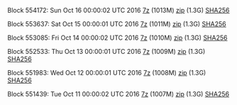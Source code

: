 Block 554172: Sun Oct 16 00:00:02 UTC 2016 [7z](https://transfer.sh/YEDyg/bootstrap.dat.20161016.7z) (1013M) [zip](https://transfer.sh/146Ita/bootstrap.dat.20161016.zip) (1.3G) [SHA256](https://transfer.sh/Q6RHA/sha256.txt)

Block 553637: Sat Oct 15 00:00:01 UTC 2016 [7z](https://transfer.sh/Ka4vA/bootstrap.dat.20161015.7z) (1011M) [zip](https://transfer.sh/tW40h/bootstrap.dat.20161015.zip) (1.3G) [SHA256](https://transfer.sh/ekKFN/sha256.txt)

Block 553085: Fri Oct 14 00:00:02 UTC 2016 [7z](https://transfer.sh/kKiXr/bootstrap.dat.20161014.7z) (1010M) [zip](https://transfer.sh/K3xgW/bootstrap.dat.20161014.zip) (1.3G) [SHA256](https://transfer.sh/sBbD2/sha256.txt)

Block 552533: Thu Oct 13 00:00:01 UTC 2016 [7z](https://transfer.sh/11uRB3/bootstrap.dat.20161013.7z) (1009M) [zip](https://transfer.sh/xr9TQ/bootstrap.dat.20161013.zip) (1.3G) [SHA256](https://transfer.sh/t0KAt/sha256.txt)

Block 551983: Wed Oct 12 00:00:01 UTC 2016 [7z](https://transfer.sh/Zclby/bootstrap.dat.20161012.7z) (1008M) [zip](https://transfer.sh/z38cz/bootstrap.dat.20161012.zip) (1.3G) [SHA256](https://transfer.sh/1Vvzq/sha256.txt)

Block 551439: Tue Oct 11 00:00:02 UTC 2016 [7z](https://transfer.sh/E71gI/bootstrap.dat.20161011.7z) (1007M) [zip](https://transfer.sh/AXktN/bootstrap.dat.20161011.zip) (1.3G) [SHA256](https://transfer.sh/JDic/sha256.txt)
